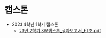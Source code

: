 
# 캡스톤
+ 2023 4학년 1학기 캡스톤
  + [23년 2학기 SW캡스톤_결과보고서_ET조.pdf](https://github.com/user-attachments/files/17191643/23.2.SW._._ET.pdf)
